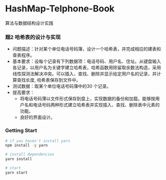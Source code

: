 # HashMap-Telphone-Book
算法与数据结构设计实践

### 题2  哈希表的设计与实现

- 问题描述：针对某个单位电话号码簿，设计一个哈希表，并完成相应的建表和查表程序。
- 基本要求：设每个记录有下列数据项：电话号码、用户名、住址。从键盘输入各记录，以用户名为关键字建立哈希表，哈希函数用除留取余数法构造，采用线性探测法解决冲突。可以插入、查找、删除并显示给定用户名的记录，并计算查找长度, 哈希表保存到文件中。
- 测试数据：取某个单位电话号码簿中的30 个记录。
- 提高要求：
  - 将电话号码薄以文件形式保存到盘上，实现数据的备份和加载。能够按用户名和电话号码两种形式建立哈希表并实现插入、查找、删除表中元素的功能。
  - 良好的界面设计。

### Getting Start

```bash
# if you haven't install yarn
npm install -g yarn

# install dependencies
yarn install

# start
yarn start
```
